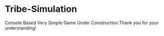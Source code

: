 # Tribe-Simulation
Console Based Very Simple Game
Under Construction.Thank you for your understanding!


